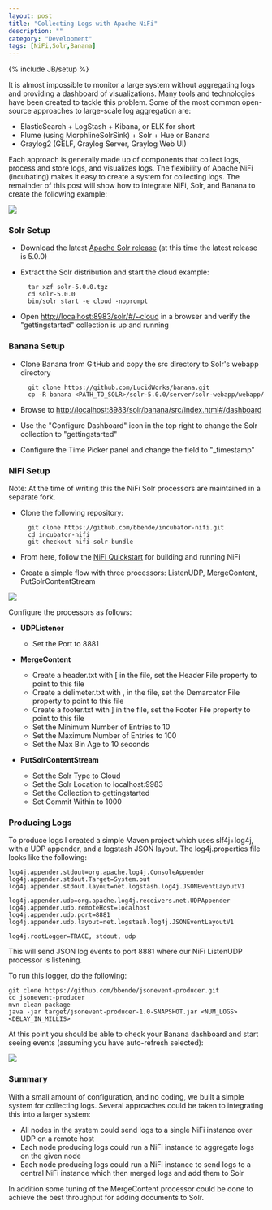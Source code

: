 ```yaml
---
layout: post
title: "Collecting Logs with Apache NiFi"
description: ""
category: "Development"
tags: [NiFi,Solr,Banana]
---
```

{% include JB/setup %}

It is almost impossible to monitor a large system without aggregating logs and providing a dashboard of visualizations. 
Many tools and technologies have been created to tackle this problem. Some of the 
most common open-source approaches to large-scale log aggregation are:

* ElasticSearch + LogStash + Kibana, or ELK for short
* Flume (using MorphlineSolrSink) + Solr + Hue or Banana
* Graylog2 (GELF, Graylog Server, Graylog Web UI)

Each approach is generally made up of components that collect logs, process and store logs, and visualizes logs. The 
flexibility of Apache NiFi (incubating) makes it easy to create a system for collecting logs. The remainder of this 
post will show how to integrate NiFi, Solr, and Banana to create the following example:

<img src="{{ BASE_PATH }}/assets/images/log-aggregation/01-log-aggregation-architecture.png" class="img-responsive">

### Solr Setup

* Download the latest [Apache Solr release](http://lucene.apache.org/solr/downloads.html) (at this time the latest 
release is 5.0.0)

* Extract the Solr distribution and start the cloud example:

        tar xzf solr-5.0.0.tgz
        cd solr-5.0.0
        bin/solr start -e cloud -noprompt
        
* Open [http://localhost:8983/solr/#/~cloud](http://localhost:8983/solr/#/~cloud) in a browser and verify 
the "gettingstarted" collection is up and running

### Banana Setup

* Clone Banana from GitHub and copy the src directory to Solr's webapp directory
        
        git clone https://github.com/LucidWorks/banana.git
        cp -R banana <PATH_TO_SOLR>/solr-5.0.0/server/solr-webapp/webapp/
        
* Browse to [http://localhost:8983/solr/banana/src/index.html#/dashboard](http://localhost:8983/solr/banana/src/index.html#/dashboard)

* Use the "Configure Dashboard" icon in the top right to change the Solr collection to "gettingstarted"

* Configure the Time Picker panel and change the field to "_timestamp"

### NiFi Setup

Note: At the time of writing this the NiFi Solr processors are maintained in a separate fork.

* Clone the following repository:

        git clone https://github.com/bbende/incubator-nifi.git
        cd incubator-nifi
        git checkout nifi-solr-bundle

* From here, follow the [NiFi Quickstart](https://nifi.incubator.apache.org/development/quickstart.html) for building and running NiFi
 
* Create a simple flow with three processors: ListenUDP, MergeContent, PutSolrContentStream

<img src="{{ BASE_PATH }}/assets/images/log-aggregation/02-udp-merge-solr.png" class="img-responsive">

Configure the processors as follows:

* **UDPListener**
  * Set the Port to 8881

* **MergeContent**
  * Create a header.txt with [ in the file, set the Header File property to point to this file
  * Create a delimeter.txt with , in the file, set the Demarcator File property to point to this file
  * Create a footer.txt with ] in the file, set the Footer File property to point to this file
  * Set the Minimum Number of Entries to 10
  * Set the Maximum Number of Entries to 100
  * Set the Max Bin Age to 10 seconds

* **PutSolrContentStream**
  * Set the Solr Type to Cloud
  * Set the Solr Location to localhost:9983
  * Set the Collection to gettingstarted
  * Set Commit Within to 1000

### Producing Logs

To produce logs I created a simple Maven project which uses slf4j+log4j, with a UDP appender, and a logstash JSON 
layout. The log4j.properties file looks like the following:

    log4j.appender.stdout=org.apache.log4j.ConsoleAppender
    log4j.appender.stdout.Target=System.out
    log4j.appender.stdout.layout=net.logstash.log4j.JSONEventLayoutV1

    log4j.appender.udp=org.apache.log4j.receivers.net.UDPAppender
    log4j.appender.udp.remoteHost=localhost
    log4j.appender.udp.port=8881
    log4j.appender.udp.layout=net.logstash.log4j.JSONEventLayoutV1

    log4j.rootLogger=TRACE, stdout, udp

This will send JSON log events to port 8881 where our NiFi ListenUDP processor is listening.

To run this logger, do the following:

    git clone https://github.com/bbende/jsonevent-producer.git
    cd jsonevent-producer
    mvn clean package
    java -jar target/jsonevent-producer-1.0-SNAPSHOT.jar <NUM_LOGS> <DELAY_IN_MILLIS>

At this point you should be able to check your Banana dashboard and start seeing events (assuming you have 
auto-refresh selected):

<img src="{{ BASE_PATH }}/assets/images/log-aggregation/03-banana-logs.png" class="img-responsive">

### Summary

With a small amount of configuration, and no coding, we built a simple system for collecting logs. Several approaches 
could be taken to integrating this into a larger system:

* All nodes in the system could send logs to a single NiFi instance over UDP on a remote host
* Each node producing logs could run a NiFi instance to aggregate logs on the given node
* Each node producing logs could run a NiFi instance to send logs to a central NiFi instance which then merged logs and add them to Solr

In addition some tuning of the MergeContent processor could be done to achieve the best throughput for adding documents to Solr.